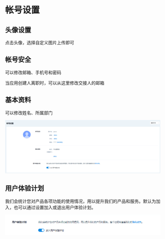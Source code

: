 # 帐号设置

## 头像设置

点击头像，选择自定义图片上传即可

## 帐号安全

可以修改邮箱、手机号和密码

当应用创建人离职时，可以从这里修改交接人的邮箱

## 基本资料

可以修改姓名、所属部门

![](../../.gitbook/assets/tu-pian.png)

## 用户体验计划

我们会统计您对产品各项功能的使用情况，用以提升我们的产品和服务。默认为加入，也可以通过设置加入或退出用户体验计划。

![](../../.gitbook/assets/tu-pian%20%281%29.png)



